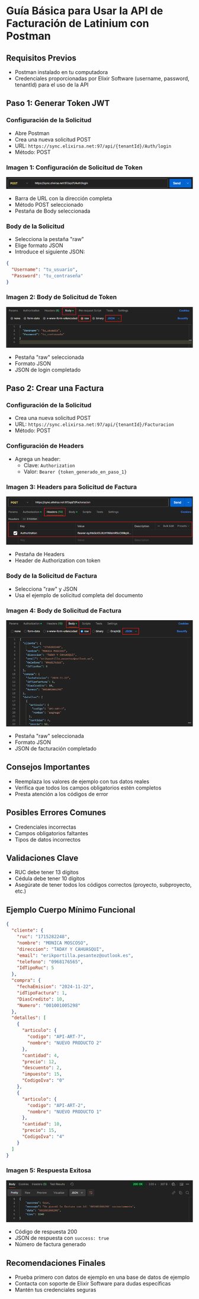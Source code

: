 # Guía Básica para Usar la API de Facturación de Latinium con Postman

## Requisitos Previos
- Postman instalado en tu computadora
- Credenciales proporcionadas por Elixir Software (username, password, tenantId) para el uso de la API

## Paso 1: Generar Token JWT
### Configuración de la Solicitud
- Abre Postman
- Crea una nueva solicitud POST
- URL: `https://sync.elixirsa.net:97/api/{tenantId}/Auth/login`
- Método: POST

### Imagen 1: Configuración de Solicitud de Token
![Captura de pantalla de Postman mostrando](img/image1.png)
- Barra de URL con la dirección completa
- Método POST seleccionado
- Pestaña de Body seleccionada

### Body de la Solicitud
- Selecciona la pestaña "raw"
- Elige formato JSON
- Introduce el siguiente JSON:
```json
{
  "Username": "tu_usuario",
  "Password": "tu_contraseña"
}
```

### Imagen 2: Body de Solicitud de Token
![Captura de pantalla mostrando](img/image2a.png)
- Pestaña "raw" seleccionada
- Formato JSON
- JSON de login completado

## Paso 2: Crear una Factura
### Configuración de la Solicitud
- Crea una nueva solicitud POST
- URL: `https://sync.elixirsa.net:97/api/{tenantId}/Facturacion`
- Método: POST

### Configuración de Headers
- Agrega un header:
  - Clave: `Authorization`
  - Valor: `Bearer {token_generado_en_paso_1}`

### Imagen 3: Headers para Solicitud de Factura
![Captura de pantalla mostrando](img/image3a.png)
- Pestaña de Headers
- Header de Authorization con token

### Body de la Solicitud de Factura
- Selecciona "raw" y JSON
- Usa el ejemplo de solicitud completa del documento

### Imagen 4: Body de Solicitud de Factura
![Captura de pantalla mostrando](img/image4a.png)
- Pestaña "raw" seleccionada
- Formato JSON
- JSON de facturación completado

## Consejos Importantes
- Reemplaza los valores de ejemplo con tus datos reales
- Verifica que todos los campos obligatorios estén completos
- Presta atención a los códigos de error

## Posibles Errores Comunes
- Credenciales incorrectas
- Campos obligatorios faltantes
- Tipos de datos incorrectos

## Validaciones Clave
- RUC debe tener 13 dígitos
- Cédula debe tener 10 dígitos
- Asegúrate de tener todos los códigos correctos (proyecto, subproyecto, etc.)

## Ejemplo Cuerpo Mínimo Funcional
```json
{
  "cliente": {
    "ruc": "1715282248",
    "nombre": "MONICA MOSCOSO",
    "direccion": "TADAY Y CAHUASQUI",
    "email": "erikportilla.pesantez@outlook.es",
    "telefono": "0968176565",
    "IdTipoRuc": 5
  },
  "compra": {
    "fechaEmision": "2024-11-22",
    "idTipoFactura": 1,
    "DiasCredito": 10,
    "Numero": "001001005298"
  },
  "detalles": [
    {
      "articulo": {
        "codigo": "API-ART-7",
        "nombre": "NUEVO PRODUCTO 2"
      },
      "cantidad": 4,
      "precio": 12,
      "descuento": 2,
      "impuesto": 15,
      "CodigoIva": "0"
    },
    {
      "articulo": {
        "codigo": "API-ART-2",
        "nombre": "NUEVO PRODUCTO 1"
      },
      "cantidad": 10,
      "precio": 15,
      "CodigoIva": "4"
    }
  ]
}
```

### Imagen 5: Respuesta Exitosa
![Captura de pantalla mostrando](/img/image5.png)
- Código de respuesta 200
- JSON de respuesta con `success: true`
- Número de factura generado

## Recomendaciones Finales
- Prueba primero con datos de ejemplo en una base de datos de ejemplo
- Contacta con soporte de Elixir Software para dudas específicas
- Mantén tus credenciales seguras
